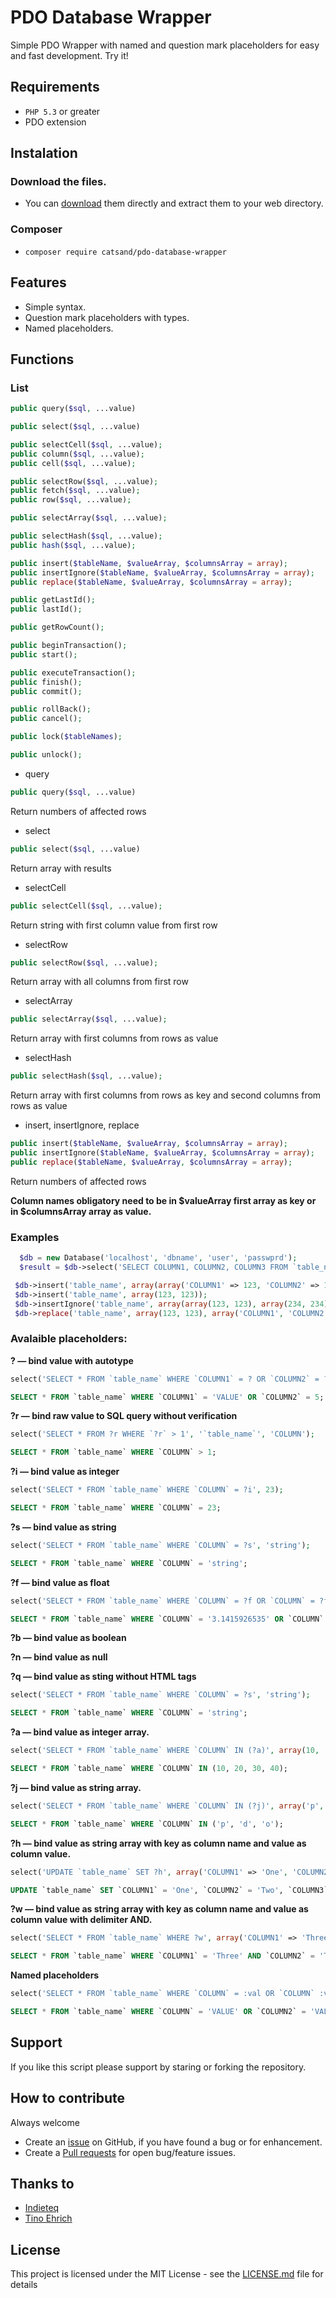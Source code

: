 # PDO Database Wrapper
Simple PDO Wrapper with named and question mark placeholders for easy and fast development. Try it!

## Requirements

* `PHP 5.3` or greater
* PDO extension

## Instalation

### Download the files.

* You can [download](https://github.com/catsAND/PDO-Database-Wrapper/archive/v1.0.zip) them directly 
and extract them to your web directory.

### Composer

* `composer require catsand/pdo-database-wrapper`

## Features

  * Simple syntax.
  * Question mark placeholders with types.
  * Named placeholders.

## Functions

### List
```php
public query($sql, ...value)

public select($sql, ...value)

public selectCell($sql, ...value);
public column($sql, ...value);
public cell($sql, ...value);

public selectRow($sql, ...value);
public fetch($sql, ...value);
public row($sql, ...value);

public selectArray($sql, ...value);

public selectHash($sql, ...value);
public hash($sql, ...value);

public insert($tableName, $valueArray, $columnsArray = array);
public insertIgnore($tableName, $valueArray, $columnsArray = array);
public replace($tableName, $valueArray, $columnsArray = array);

public getLastId();
public lastId();

public getRowCount();

public beginTransaction();
public start();

public executeTransaction();
public finish();
public commit();

public rollBack();
public cancel();

public lock($tableNames);

public unlock();
```

* query

```php
public query($sql, ...value)
```
Return numbers of affected rows


* select

```php
public select($sql, ...value)
```
Return array with results

* selectCell

```php
public selectCell($sql, ...value);
```
Return string with first column value from first row

* selectRow

```php
public selectRow($sql, ...value);
```
Return array with all columns from first row

* selectArray

```php
public selectArray($sql, ...value);
```
Return array with first columns from rows as value


* selectHash

```php
public selectHash($sql, ...value);
```
Return array with first columns from rows as key and second columns from rows as value

* insert, insertIgnore, replace

```php
public insert($tableName, $valueArray, $columnsArray = array);
public insertIgnore($tableName, $valueArray, $columnsArray = array);
public replace($tableName, $valueArray, $columnsArray = array);
```

Return numbers of affected rows

**Column names obligatory need to be in $valueArray first array as key or in $columnsArray array as value.**

### Examples

```php
  $db = new Database('localhost', 'dbname', 'user', 'passwprd');
  $result = $db->select('SELECT COLUMN1, COLUMN2, COLUMN3 FROM `table_name` WHERE COLUMN4 = ?s AND COLUMN5 = ?i OR COLUMN6 = ?', 'column4', 5, 'column6');
```

```php
 $db->insert('table_name', array(array('COLUMN1' => 123, 'COLUMN2' => 123), array(234, 234), array(345, 345), array(456, 456)));
 $db->insert('table_name', array(123, 123));
 $db->insertIgnore('table_name', array(array(123, 123), array(234, 234), array(345, 345), array(456, 456)), array('COLUMN1', 'COLUMN2'));
 $db->replace('table_name', array(123, 123), array('COLUMN1', 'COLUMN2'));
```

### Avalaible placeholders:

**? — bind value with autotype**

```php
select('SELECT * FROM `table_name` WHERE `COLUMN1` = ? OR `COLUMN2` = ?', 'VALUE', 5);
```
```sql
SELECT * FROM `table_name` WHERE `COLUMN1` = 'VALUE' OR `COLUMN2` = 5;
```

**?r — bind raw value to SQL query without verification**

```php
select('SELECT * FROM ?r WHERE `?r` > 1', '`table_name`', 'COLUMN');
```
```sql
SELECT * FROM `table_name` WHERE `COLUMN` > 1;
```

**?i — bind value as integer**

```php
select('SELECT * FROM `table_name` WHERE `COLUMN` = ?i', 23);
```
```sql
SELECT * FROM `table_name` WHERE `COLUMN` = 23;
```

**?s — bind value as string**

```php
select('SELECT * FROM `table_name` WHERE `COLUMN` = ?s', 'string');
```
```sql
SELECT * FROM `table_name` WHERE `COLUMN` = 'string';
```

**?f — bind value as float**

```php
select('SELECT * FROM `table_name` WHERE `COLUMN` = ?f OR `COLUMN` = ?f', 3.1415926535, '2.71828');
```
```sql
SELECT * FROM `table_name` WHERE `COLUMN` = '3.1415926535' OR `COLUMN` = '2.71828';
```

**?b — bind value as boolean**

**?n — bind value as null**


**?q — bind value as sting without HTML tags**

```php
select('SELECT * FROM `table_name` WHERE `COLUMN` = ?s', 'string');
```
```sql
SELECT * FROM `table_name` WHERE `COLUMN` = 'string';
```

**?a — bind value as integer array.**

```php
select('SELECT * FROM `table_name` WHERE `COLUMN` IN (?a)', array(10, '20', '30', 40.3));
```
```sql
SELECT * FROM `table_name` WHERE `COLUMN` IN (10, 20, 30, 40);
```

**?j — bind value as string array.**

```php
select('SELECT * FROM `table_name` WHERE `COLUMN` IN (?j)', array('p', 'd', 'o'));
```
```sql
SELECT * FROM `table_name` WHERE `COLUMN` IN ('p', 'd', 'o');
```

**?h — bind value as string array with key as column name and value as column value.**

```php
select('UPDATE `table_name` SET ?h', array('COLUMN1' => 'One', 'COLUMN2' => 'Two', 'COLUMN3' => 'Three'));
```
```sql
UPDATE `table_name` SET `COLUMN1` = 'One', `COLUMN2` = 'Two', `COLUMN3` = 'Three';
```

**?w — bind value as string array with key as column name and value as column value with delimiter AND.**

```php
select('SELECT * FROM `table_name` WHERE ?w', array('COLUMN1' => 'Three', 'COLUMN2' => 'Two', 'COLUMN3' => 'One'));
```
```sql
SELECT * FROM `table_name` WHERE `COLUMN1` = 'Three' AND `COLUMN2` = 'Two' AND `COLUMN3` = 'One';
```

**Named placeholders**

```php
select('SELECT * FROM `table_name` WHERE `COLUMN` = :val OR `COLUMN` :val2', array(':val' => 'VALUE', ':val2' => 'VALUE'));
```
```sql
SELECT * FROM `table_name` WHERE `COLUMN` = 'VALUE' OR `COLUMN2` = 'VALUE';
```

## Support
If you like this script please support by staring or forking the repository.

## How to contribute

Always welcome

* Create an [issue](https://github.com/catsAND/PDO-Database-Wrapper/issues) on GitHub, if you have found a bug or for enhancement.
* Create a [Pull requests](https://github.com/catsAND/PDO-Database-Wrapper/pulls) for open bug/feature issues.

## Thanks to
* [Indieteq](https://github.com/indieteq)
* [Tino Ehrich](https://github.com/fightbulc)

## License
This project is licensed under the MIT License - see the [LICENSE.md](https://github.com/catsAND/PDO-Database-Wrapper/blob/master/LICENSE) file for details
